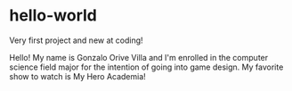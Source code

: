# hello-world
Very first project and new at coding!

Hello! My name is Gonzalo Orive Villa and I'm enrolled in the computer science field major for the intention of going into game design. My favorite show to watch is My Hero Academia!
